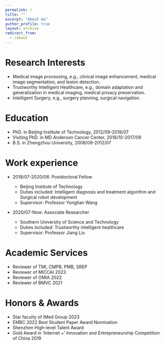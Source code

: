 ```yaml
---
permalink: /
title: ""
excerpt: "About me"
author_profile: true
layout: archive
redirect_from: 
  - /about
---
```

Research Interests
======
* Medical image processing, e.g., clinical image enhancement, medical image segmentation, and lesion detection.
* Trustworthy Intelligent Healthcare, e.g., domain adaptation and generalization in medical imaging, medical privacy preservation.
* Intelligent Surgery, e.g., surgery planning, surgical navigation.

Education
======
* PhD. in Beijing Institute of Technology, 2012/09-2018/07
* Visiting PhD. in MD Anderson Cancer Center, 2016/10-2017/09
* B.S. in Zhengzhou University, 2008/09-2012/07


Work experience
======
* 2018/07-2020/06: Postdoctoral Fellow
  * Beijing Institute of Technology
  * Duties included: Intelligent diagnosis and treatment algorithm and Surgical robot development
  * Supervisor: Professor Yongtian Wang

* 2020/07-Now: Associate Researcher
  * Southern University of Science and Technology
  * Duties included: Trustworthy intelligent healthcare
  * Supervisor: Professor Jiang Liu
  
<!-- Publications(recent three years)
======
  {% assign pubs = site.publications | where_exp: "item", "item.year > 2020" | group_by: "year" | reverse %}
{% for pub in pubs %}
  {% assign posts = pub.items %}
  <h2 id="{{ year | slugify }}" class="archive__subtitle">{{ pub.name }}</h2>
  <ul>
  {% for post in posts %}
    <li>{{ post.citation }}</li>
  {% endfor %}
  </ul>
{% endfor %}
  
Projects
======
{% include projects.html %} -->

Academic Services
======
* Reviewer of TMI, CMPB, PMB, SREP
* Reviewer of MICCAI 2023
* Reviewer of OMIA 2022
* Reviewer of BMVC 2021

Honors & Awards
======
* Star faculty of iMed Group 2023
* EMBC 2022 Best Student Paper Award Nomination
* Shenzhen High-level Talent Award
* Gold Award in ‘Internet +’ Innovation and Entrepreneurship Competition of China 2019
